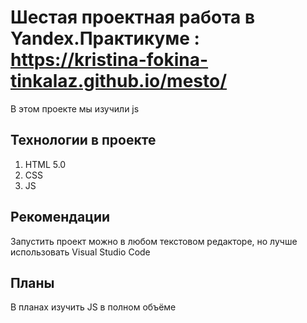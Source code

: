 # Шестая проектная работа в Yandex.Практикуме : https://kristina-fokina-tinkalaz.github.io/mesto/

В этом проекте мы изучили js

## Технологии в проекте

1. HTML 5.0
2. CSS
3. JS

## Рекомендации

Запустить проект можно в любом текстовом редакторе, но лучше использовать Visual Studio Code

## Планы

В планах изучить JS в полном объёме
